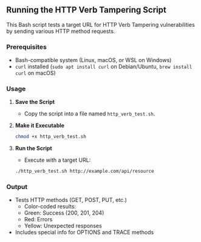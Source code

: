## Running the HTTP Verb Tampering Script

This Bash script tests a target URL for HTTP Verb Tampering vulnerabilities by sending various HTTP method requests.

### Prerequisites
- Bash-compatible system (Linux, macOS, or WSL on Windows)
- `curl` installed (`sudo apt install curl` on Debian/Ubuntu, `brew install curl` on macOS)

### Usage
1. **Save the Script**
   - Copy the script into a file named `http_verb_test.sh`.

2. **Make it Executable**
   ```bash
   chmod +x http_verb_test.sh
3. **Run the Script**
   - Execute with a target URL:
   ```bash
   ./http_verb_test.sh http://example.com/api/resource

 ### Output
- Tests HTTP methods (GET, POST, PUT, etc.)
  - Color-coded results:
  - Green: Success (200, 201, 204)
  - Red: Errors
  - Yellow: Unexpected responses
- Includes special info for OPTIONS and TRACE methods
